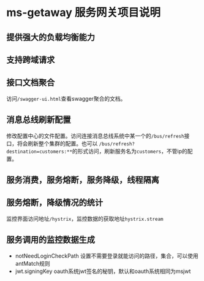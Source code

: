 # ms-getaway 服务网关项目说明
## 提供强大的负载均衡能力
## 支持跨域请求
## 接口文档聚合
访问`/swagger-ui.html`查看swagger聚合的文档。
## 消息总线刷新配置
修改配置中心的文件配置。访问连接消息总线系统中某一个的`/bus/refresh`接口，将会刷新整个集群的配置。也可以
`/bus/refresh?destination=customers:**`的形式访问，刷新服务名为`customers`，不管ip的配置。
## 服务消费，服务熔断，服务降级，线程隔离
## 服务熔断，降级情况的统计
监控界面访问地址`/hystrix`，监控数据的获取地址`hystrix.stream`
## 服务调用的监控数据生成

- notNeedLoginCheckPath 设置不需要登录就能访问的路径，集合，可以使用antMatch规则
- jwt.signingKey oauth系统jwt签名的秘钥，默认和oauth系统相同为msjwt


